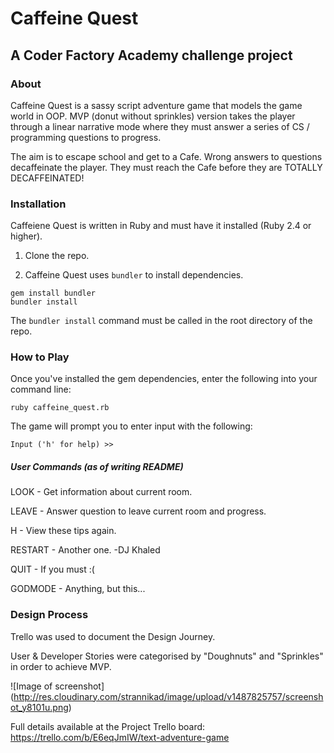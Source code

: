 # Caffeine Quest

## A Coder Factory Academy challenge project
### About
Caffeine Quest is a sassy script adventure game that models the game world in OOP. MVP (donut without sprinkles) version takes the player through a linear narrative mode where they must answer a series of CS / programming questions to progress.

The aim is to escape school and get to a Cafe. Wrong answers to questions decaffeinate the player. They must reach the Cafe before they are TOTALLY DECAFFEINATED!

### Installation
Caffeiene Quest is written in Ruby and must have it installed (Ruby 2.4 or higher).

1. Clone the repo.

2. Caffeine Quest uses ```bundler``` to install dependencies.
```
gem install bundler
bundler install
```
The ```bundler install``` command must be called in the root directory of the repo.

### How to Play
Once you've installed the gem dependencies, enter the following into your
command line:
```
ruby caffeine_quest.rb
```
The game will prompt you to enter input with the following:
```
Input ('h' for help) >>
```
##### User Commands (as of writing README)

LOOK - Get information about current room.

LEAVE - Answer question to leave current room and progress.

H - View these tips again.

RESTART - Another one. -DJ Khaled

QUIT - If you must :(

GODMODE - Anything, but this...

### Design Process

Trello was used to document the Design Journey.

User & Developer Stories were categorised by "Doughnuts" and "Sprinkles" in order to achieve MVP.

![Image of screenshot] (http://res.cloudinary.com/strannikad/image/upload/v1487825757/screenshot_y8101u.png)

Full details available at the Project Trello board:
https://trello.com/b/E6eqJmIW/text-adventure-game
